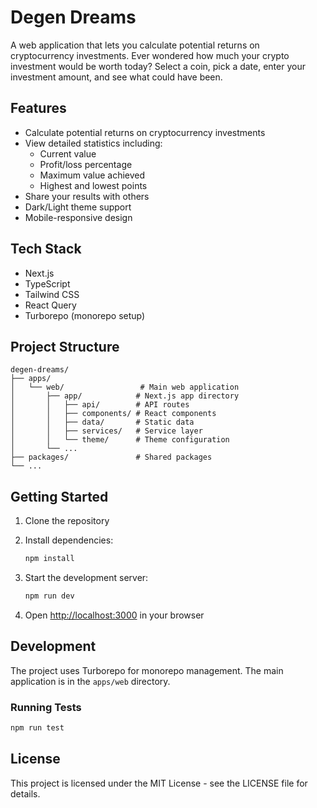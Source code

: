 # Degen Dreams

A web application that lets you calculate potential returns on cryptocurrency investments. Ever wondered how much your crypto investment would be worth today? Select a coin, pick a date, enter your investment amount, and see what could have been.

## Features

- Calculate potential returns on cryptocurrency investments
- View detailed statistics including:
  - Current value
  - Profit/loss percentage
  - Maximum value achieved
  - Highest and lowest points
- Share your results with others
- Dark/Light theme support
- Mobile-responsive design

## Tech Stack

- Next.js
- TypeScript
- Tailwind CSS
- React Query
- Turborepo (monorepo setup)

## Project Structure

```
degen-dreams/
├── apps/
│   └── web/                 # Main web application
│       ├── app/            # Next.js app directory
│       │   ├── api/        # API routes
│       │   ├── components/ # React components
│       │   ├── data/       # Static data
│       │   ├── services/   # Service layer
│       │   └── theme/      # Theme configuration
│       └── ...
├── packages/               # Shared packages
└── ...
```

## Getting Started

1. Clone the repository
2. Install dependencies:

   ```bash
   npm install
   ```

3. Start the development server:

   ```bash
   npm run dev
   ```

4. Open [http://localhost:3000](http://localhost:3000) in your browser

## Development

The project uses Turborepo for monorepo management. The main application is in the `apps/web` directory.

### Running Tests

```bash
npm run test
```

## License

This project is licensed under the MIT License - see the LICENSE file for details.
